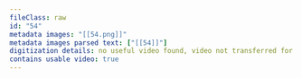 ```yaml
---
fileClass: raw
id: "54"
metadata images: "[[54.png]]"
metadata images parsed text: ["[[54]]"]
digitization details: no useful video found, video not transferred for parsing
contains usable video: true
---
```

